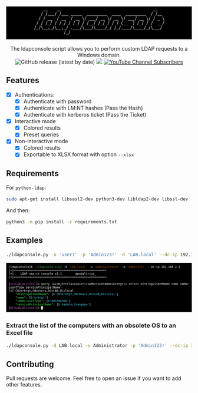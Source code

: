 ![](./.github/banner.png)

<p align="center">
  The ldapconsole script allows you to perform custom LDAP requests to a Windows domain.
  <br>
  <img alt="GitHub release (latest by date)" src="https://img.shields.io/github/v/release/p0dalirius/ldapconsole">
  <a href="https://twitter.com/intent/follow?screen_name=podalirius_" title="Follow"><img src="https://img.shields.io/twitter/follow/podalirius_?label=Podalirius&style=social"></a>
  <a href="https://www.youtube.com/c/Podalirius_?sub_confirmation=1" title="Subscribe"><img alt="YouTube Channel Subscribers" src="https://img.shields.io/youtube/channel/subscribers/UCF_x5O7CSfr82AfNVTKOv_A?style=social"></a>
  <br>
</p>

## Features

 - [x] Authentications:
   - [x] Authenticate with password
   - [x] Authenticate with LM:NT hashes (Pass the Hash)
   - [x] Authenticate with kerberos ticket (Pass the Ticket)
 - [x] Interactive mode
   - [x] Colored results
   - [x] Preset queries 
 - [x] Non-interactive mode
   - [x] Colored results
   - [x] Exportable to XLSX format with option `--xlsx`
  
## Requirements

For `python-ldap`:

```bash
sudo apt-get install libsasl2-dev python3-dev libldap2-dev libssl-dev
```

And then:

```bash
python3 -m pip install -r requirements.txt
```

## Examples

```bash
./ldapconsole.py -u 'user1' -p 'Admin123!' -d 'LAB.local' --dc-ip 192.168.2.1
```

![](./.github/example.png)

### Extract the list of the computers with an obsolete OS to an Excel file

```bash
./ldapconsole.py -d LAB.local -u Administrator -p 'Admin123!' --dc-ip 10.0.0.101 -q '(&(objectCategory=Computer)(|(operatingSystem=Windows 2000*)(operatingSystem=Windows Vista*)(operatingSystem=Windows XP*)(operatingSystem=Windows 7*)(operatingSystem=Windows 8*)(operatingSystem=Windows Server 200*)(operatingSystem=Windows Server 2012*)))' -a 'operatingSystem' -a 'operatingSystemVersion' -x ComputersWithObsoleteOSes.xlsx
```

## Contributing

Pull requests are welcome. Feel free to open an issue if you want to add other features.
